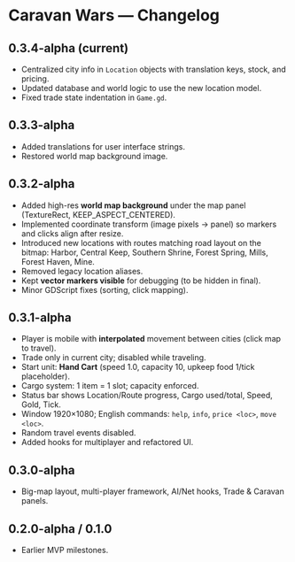 # Caravan Wars — Changelog

## 0.3.4-alpha (current)
- Centralized city info in `Location` objects with translation keys, stock, and pricing.
- Updated database and world logic to use the new location model.
- Fixed trade state indentation in `Game.gd`.

## 0.3.3-alpha
- Added translations for user interface strings.
- Restored world map background image.

## 0.3.2-alpha
- Added high-res **world map background** under the map panel (TextureRect, KEEP_ASPECT_CENTERED).
- Implemented coordinate transform (image pixels → panel) so markers and clicks align after resize.
- Introduced new locations with routes matching road layout on the bitmap:
  Harbor, Central Keep, Southern Shrine, Forest Spring, Mills, Forest Haven, Mine.
- Removed legacy location aliases.
- Kept **vector markers visible** for debugging (to be hidden in final).
- Minor GDScript fixes (sorting, click mapping).

## 0.3.1-alpha
- Player is mobile with **interpolated** movement between cities (click map to travel).
- Trade only in current city; disabled while traveling.
- Start unit: **Hand Cart** (speed 1.0, capacity 10, upkeep food 1/tick placeholder).
- Cargo system: 1 item = 1 slot; capacity enforced.
- Status bar shows Location/Route progress, Cargo used/total, Speed, Gold, Tick.
- Window 1920×1080; English commands: `help`, `info`, `price <loc>`, `move <loc>`.
- Random travel events disabled.
- Added hooks for multiplayer and refactored UI.

## 0.3.0-alpha
- Big-map layout, multi-player framework, AI/Net hooks, Trade & Caravan panels.

## 0.2.0-alpha / 0.1.0
- Earlier MVP milestones.
